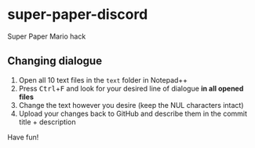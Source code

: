 # super-paper-discord
Super Paper Mario hack

## Changing dialogue
1. Open all 10 text files in the `text` folder in Notepad++
2. Press <kbd>Ctrl</kbd>+<kbd>F</kbd> and look for your desired line of dialogue **in all opened files**
3. Change the text however you desire (keep the NUL characters intact)
4. Upload your changes back to GitHub and describe them in the commit title + description

Have fun!